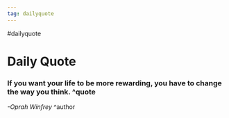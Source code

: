 ```yaml
---
tag: dailyquote
---
```


#dailyquote

# Daily Quote

### If you want your life to be more rewarding, you have to change the way you think. ^quote
*-Oprah Winfrey* ^author
